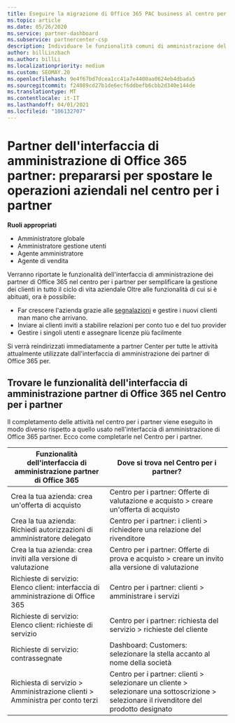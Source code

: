 ```yaml
---
title: Eseguire la migrazione di Office 365 PAC business al centro per i partner
ms.topic: article
ms.date: 05/26/2020
ms.service: partner-dashboard
ms.subservice: partnercenter-csp
description: Individuare le funzionalità comuni di amministrazione del partner di Office 365 (PAC), ad esempio creare richieste aziendali e di servizio, dopo la migrazione al centro per i partner.
author: billLinzbach
ms.author: billLi
ms.localizationpriority: medium
ms.custom: SEOMAY.20
ms.openlocfilehash: 9e4f67bd7dcea1cc41a7e4400aa0624eb4dbada5
ms.sourcegitcommit: f24089cd27b1de6ecf6ddbefb6cbb2d340e144de
ms.translationtype: MT
ms.contentlocale: it-IT
ms.lasthandoff: 04/01/2021
ms.locfileid: "106132707"
---
```

# <a name="office-365-partner-admin-center-partners---get-ready-to-move-business-operations-to-partner-center"></a>Partner dell'interfaccia di amministrazione di Office 365 partner: prepararsi per spostare le operazioni aziendali nel centro per i partner

**Ruoli appropriati**

- Amministratore globale
- Amministratore gestione utenti
- Agente amministratore
- Agente di vendita

Verranno riportate le funzionalità dell'interfaccia di amministrazione dei partner di Office 365 nel centro per i partner per semplificare la gestione dei clienti in tutto il ciclo di vita aziendale Oltre alle funzionalità di cui si è abituati, ora è possibile:

- Far crescere l'azienda grazie alle [segnalazioni](referrals.md) e gestire i nuovi clienti man mano che arrivano.
- Inviare ai clienti inviti a stabilire relazioni per conto tuo e del tuo provider
- Gestire i singoli utenti e assegnare licenze più facilmente

Si verrà reindirizzati immediatamente a partner Center per tutte le attività attualmente utilizzate dall'interfaccia di amministrazione dei partner di Office 365 per.

## <a name="find-office-365-partner-admin-center-features-in-partner-center"></a>Trovare le funzionalità dell'interfaccia di amministrazione partner di Office 365 nel Centro per i partner

Il completamento delle attività nel centro per i partner viene eseguito in modo diverso rispetto a quello usato nell'interfaccia di amministrazione di Office 365 partner. Ecco come completarle nel Centro per i partner.

| Funzionalità dell'interfaccia di amministrazione partner di Office 365                       | Dove si trova nel Centro per i partner? | 
|   -----------------------------------------------  | -------------- |
| Crea la tua azienda: crea un'offerta di acquisto | Centro per i partner: Offerte di valutazione e acquisto > creare un'offerta di acquisto |
| Crea la tua azienda: Richiedi autorizzazioni di amministratore delegato | Centro per i partner: i clienti > richiedere una relazione del rivenditore |
| Crea la tua azienda: crea inviti alla versione di valutazione | Centro per i partner: Offerte di prova e acquisto > creare un invito alla versione di valutazione |
| Richieste di servizio: Elenco client: interfaccia di amministrazione di Office 365 | Centro per i partner: clienti > amministrare i servizi |
| Richieste di servizio: Elenco client: richieste di servizio | Centro per i partner: richiesta del servizio > richieste del cliente |
| Richieste di servizio: contrassegnate | Dashboard: Customers: selezionare la stella accanto al nome della società |
| Richiesta di servizio > Amministrazione clienti > Amministra per conto terzi | Centro per i partner: clienti > selezionare un cliente > selezionare una sottoscrizione > selezionare il rivenditore del prodotto designato |

